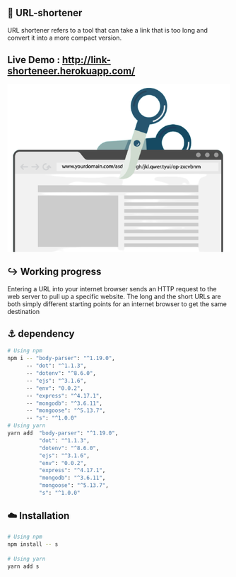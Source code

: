 ## 🔗 URL-shortener
URL shortener refers to a tool that can take a link that is too long and convert it into a more compact version.
## Live Demo : http://link-shorteneer.herokuapp.com/
<img src="demo.png">

## ↪️ Working progress
Entering a URL into your internet browser sends an HTTP request to the web server to pull up a specific website. The long and the short URLs are both simply different starting points for an internet browser to get the same destination


## ⚓   dependency 
```sh
# Using npm
npm i -- "body-parser": "^1.19.0",
      -- "dot": "^1.1.3",
      -- "dotenv": "^8.6.0",
      -- "ejs": "^3.1.6",
      -- "env": "0.0.2",
      -- "express": "^4.17.1",
      -- "mongodb": "^3.6.11",
      -- "mongoose": "^5.13.7",
      -- "s": "^1.0.0"
# Using yarn
yarn add  "body-parser": "^1.19.0",
          "dot": "^1.1.3",
          "dotenv": "^8.6.0",
          "ejs": "^3.1.6",
          "env": "0.0.2",
          "express": "^4.17.1",
          "mongodb": "^3.6.11",
          "mongoose": "^5.13.7",
          "s": "^1.0.0"
```   


## :cloud: Installation

```sh
# Using npm
npm install -- s 

# Using yarn
yarn add s
```


